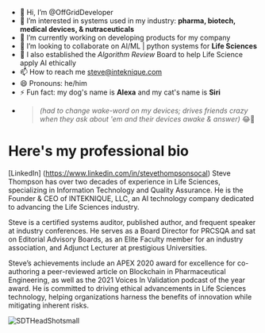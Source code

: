 - 👋 Hi, I’m @OffGridDeveloper
- 👀 I’m interested in systems used in my industry: __pharma, biotech, medical devices, & nutraceuticals__
- 🌱 I’m currently working on developing products for my company
- 💞️ I’m looking to collaborate on AI/ML | python systems for __Life Sciences__
- 💞️ I also established the _Algorithm Review_ Board to help Life Science apply AI ethically
- 📫 How to reach me steve@inteknique.com
- 😄 Pronouns: he/him
- ⚡ Fun fact: my dog's name is __Alexa__ and my cat's name is __Siri__
- > _(had to change wake-word on my devices; drives friends crazy when they ask about 'em and their devices awake & answer)_ 😂🤣

# Here's my professional bio
[LinkedIn] (https://www.linkedin.com/in/stevethompsonsocal)
Steve Thompson has over two decades of experience in Life Sciences, specializing in Information Technology and Quality Assurance. He is the Founder & CEO of INTEKNIQUE, LLC, an AI technology company dedicated to advancing the Life Sciences industry.

Steve is a certified systems auditor, published author, and frequent speaker at industry conferences. He serves as a Board Director for PRCSQA and sat on Editorial Advisory Boards, as an Elite Faculty member for an industry association, and Adjunct Lecturer at prestigious Universities.

Steve’s achievements include an APEX 2020 award for excellence for co-authoring a peer-reviewed article on Blockchain in Pharmaceutical Engineering, as well as the 2021 Voices In Validation podcast of the year award. He is committed to driving ethical advancements in Life Sciences technology, helping organizations harness the benefits of innovation while mitigating inherent risks.

![SDTHeadShotsmall](https://github.com/user-attachments/assets/d5f227c8-567c-41ec-a78a-436df460dc5c)
